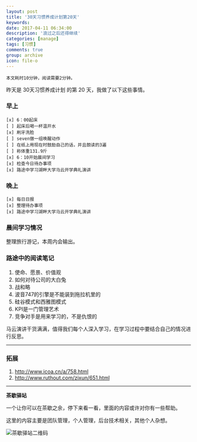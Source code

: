 ```yaml
---
layout: post
title: '30天习惯养成计划第20天'
keywords: 
date: 2017-04-11 06:34:00
description: '浪过之后还得继续'
categories: [manage]
tags: [习惯]
comments: true
group: archive
icon: file-o
---
```


	本文耗时10分钟，阅读需要2分钟。

<!--more-->

昨天是 30天习惯养成计划 的第 20 天，我做了以下这些事情。

### 早上 ###

	[x] 6：00起床
	[ ] 起床后喝一杯温开水
	[x] 刷牙洗脸
	[ ] seven做一组唤醒动作
	[ ] 在纸上用现在时鼓励自己的话，并且朗读的3遍
	[ ] 称体重131.9斤
	[x] 6：10开始晨间学习
	[x] 检查今日待办事项
	[x] 路途中学习湖畔大学马云开学典礼演讲

### 晚上 ###

	[x] 每日日报
	[x] 整理待办事项
	[x] 路途中学习湖畔大学马云开学典礼演讲

### 晨间学习情况 ###

整理旅行游记，本周内会输出。

### 路途中的阅读笔记 ###

1. 使命、愿景、价值观
2. 如何对待公司的大白兔
3. 战和略
4. 波音747的引擎是不能装到拖拉机里的
5. 硅谷模式和西雅图模式
6. KPI是一门管理艺术
7. 竞争对手是用来学习的，不是仇恨的

马云演讲干货满满，值得我们每个人深入学习，在学习过程中要结合自己的情况进行反思。

----

### 拓展 ###

1. http://www.icoa.cn/a/758.html
2. http://www.ruthout.com/zixun/651.html

----

**茶歇驿站**

一个让你可以在茶歇之余，停下来看一看，里面的内容或许对你有一些帮助。

这里的内容主要是团队管理，个人管理，后台技术相关，其他个人杂想。

![茶歇驿站二维码](http://ww4.sinaimg.cn/large/824dcde4gw1f358o5j022j20by0bywf8.jpg)

